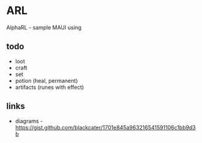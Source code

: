 # ARL
AlphaRL - sample MAUI using

## todo
* loot
* craft
* set
* potion (heal, permanent)
* artifacts (runes with effect)

## links
* diagrams - https://gist.github.com/blackcater/1701e845a963216541591106c1bb9d3b
